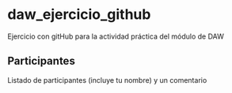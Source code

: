 # daw_ejercicio_github
Ejercicio con gitHub para la actividad práctica del módulo de DAW
## Participantes
Listado de participantes (incluye tu nombre) y un comentario

